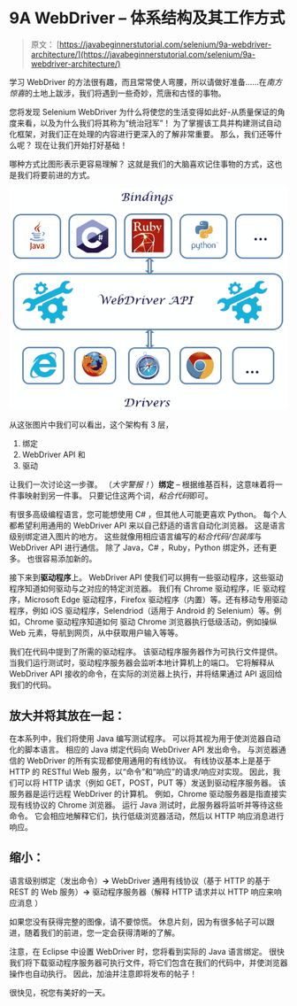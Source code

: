 # 9A WebDriver – 体系结构及其工作方式

> 原文： [https://javabeginnerstutorial.com/selenium/9a-webdriver-architecture/](https://javabeginnerstutorial.com/selenium/9a-webdriver-architecture/)

学习 WebDriver 的方法很有趣，而且常常使人弯腰，所以请做好准备……在*南方惊喜*的土地上跋涉，我们将遇到一些奇妙，荒唐和古怪的事物。

您将发现 Selenium WebDriver 为什么将使您的生活变得如此好-从质量保证的角度来看，以及为什么我们将其称为“统治冠军”！ 为了掌握该工具并构建测试自动化框架，对我们正在处理的内容进行更深入的了解非常重要。 那么，我们还等什么呢？ 现在让我们开始打好基础！

哪种方式比图形表示更容易理解？ 这就是我们的大脑喜欢记住事物的方式，这也是我们将要前进的方式。

![WebDriver Architecture](img/a771b70e8626ad97f91b67946b0c8f69.png)

从这张图片中我们可以看出，这个架构有 3 层，

1.  绑定
2.  WebDriver API 和
3.  驱动

让我们一次讨论这一步骤。 （*大字警报！*）**绑定** – 根据维基百科，这意味着将一件事映射到另一件事。 只要记住这两个词，*粘合代码*即可。

有很多高级编程语言，您可能想使用 C# ，但其他人可能更喜欢 Python。 每个人都希望利用通用的 WebDriver API 来以自己舒适的语言自动化浏览器。 这是语言级别绑定进入图片的地方。 这些就像用相应语言编写的*粘合代码/包装库*与 WebDriver API 进行通信。 除了 Java，C# ，Ruby，Python 绑定外，还有更多。 也很容易添加新的。

接下来到**驱动程序**上。 WebDriver API 使我们可以拥有一些驱动程序，这些驱动程序知道如何驱动与之对应的特定浏览器。 我们有 Chrome 驱动程序，IE 驱动程序，Microsoft Edge 驱动程序，Firefox 驱动程序（内置）等。还有移动专用驱动程序，例如 iOS 驱动程序，Selendriod（适用于 Android 的 Selenium）等。例如，Chrome 驱动程序知道如何 驱动 Chrome 浏览器执行低级活动，例如操纵 Web 元素，导航到网页，从中获取用户输入等等。

我们在代码中提到了所需的驱动程序。 该驱动程序服务器作为可执行文件提供。 当我们运行测试时，驱动程序服务器会监听本地计算机上的端口。 它将解释从 WebDriver API 接收的命令，在实际的浏览器上执行，并将结果通过 API 返回给我们的代码。

## 放大并将其放在一起：

在本系列中，我们将使用 Java 编写测试程序。 可以将其视为用于使浏览器自动化的脚本语言。 相应的 Java 绑定代码向 WebDriver API 发出命令。 与浏览器通信的 WebDriver 的所有实现都使用通用的有线协议。 有线协议基本上是基于 HTTP 的 RESTful Web 服务，以“命令”和“响应”的请求/响应对实现。 因此，我们可以将 HTTP 请求（例如 GET，POST，PUT 等）发送到驱动程序服务器。 该服务器是运行远程 WebDriver 的计算机。 例如，Chrome 驱动服务器是指直接实现有线协议的 Chrome 浏览器。 运行 Java 测试时，此服务器将监听并等待这些命令。 它会相应地解释它们，执行低级浏览器活动，然后以 HTTP 响应消息进行响应。

## 缩小：

语言级别绑定（发出命令）**->** WebDriver 通用有线协议（基于 HTTP 的基于 REST 的 Web 服务）**->** 驱动程序服务器（解释 HTTP 请求并以 HTTP 响应来响应消息 ）

如果您没有获得完整的图像，请不要惊慌。 休息片刻，因为有很多帖子可以跟进，随着我们的前进，您一定会获得清晰的了解。

注意，在 Eclipse 中设置 WebDriver 时，您将看到实际的 Java 语言绑定。 很快我们将下载驱动程序服务器可执行文件，将它们包含在我们的代码中，并使浏览器操作也自动执行。 因此，加油并注意即将发布的帖子！

很快见，祝您有美好的一天。

